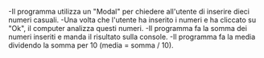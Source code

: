 -Il programma utilizza un "Modal" per chiedere all'utente di inserire dieci numeri casuali.
-Una volta che l'utente ha inserito i numeri e ha cliccato su "Ok", il computer analizza questi numeri.
-Il programma fa la somma dei numeri inseriti e manda il risultato sulla console.
-Il programma fa la media dividendo la somma per 10 (media = somma / 10).